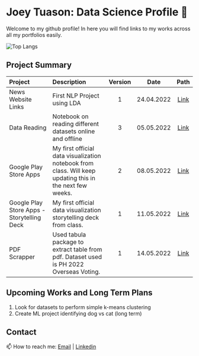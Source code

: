 # Joey Tuason: Data Science Profile 👋

Welcome to my github profile! In here you will find links to my works across all my portfolios easily.


![Top Langs](https://github-readme-stats.vercel.app/api/top-langs/?username=joeytuason83)

## Project Summary
| Project | Description | Version | Date | Path |
| :--- | :--- | :---: | :---: | :---: |
| News Website Links | First NLP Project using LDA | 1 | 24.04.2022 | [Link](https://github.com/joeytuason83/joeytuason.github.io/blob/0787bcb38665ace91dae958de081eb568b8b2338/Machine%20Learning/LDA%20Topic%20Modelling%20on%20News%20Pages_FINAL.ipynb) |
| Data Reading  | Notebook on reading different datasets online and offline | 3 | 05.05.2022 | [Link](https://github.com/joeytuason83/joeytuason83.github.io/blob/b4cf9f97ffff05b0f5d57690b5b14fea816279a9/Scripts/Loading%20Datasets.ipynb) |
| Google Play Store Apps | My first official data visualization notebook from class. Will keep updating this in the next few weeks. | 2 | 08.05.2022 | [Link](https://github.com/joeytuason83/joeytuason83.github.io/blob/4c252ed1d75becccd87ac95f2e7bd9cf69cb84b6/Data%20Visualization/Individual%20Dataset-Storytelling%20Deck-0511.ipynb) |
| Google Play Store Apps - Storytelling Deck | My first official data visualization storytelling deck from class. | 1 | 11.05.2022 | [Link](https://github.com/joeytuason83/joeytuason83.github.io/blob/4c252ed1d75becccd87ac95f2e7bd9cf69cb84b6/Data%20Visualization/Google%20Play%20Store%20Ratings_05112022.pptx) |
| PDF Scrapper | Used tabula package to extract table from pdf. Dataset used is PH 2022 Overseas Voting. | 1 | 14.05.2022 | [Link](https://github.com/joeytuason83/joeytuason83.github.io/blob/be03266331086d9774487bc890e885a8d693a6d7/Scripts/pdf_scrapper.ipynb) |


## Upcoming Works and Long Term Plans
1. Look for datasets to perform simple k-means clustering
2. Create ML project identifying dog vs cat (long term)

## Contact

📫 How to reach me: [Email](mailto:joeytuason@gmail.com) | [Linkedin](www.linkedin.com/in/jose-mari-tuason-a0538820)

<!--
**joeytuason83/joeytuason83** is a ✨ _special_ ✨ repository because its `README.md` (this file) appears on your GitHub profile.

Here are some ideas to get you started:

- 🔭 I’m currently working on ...
- 🌱 I’m currently learning ...
- 👯 I’m looking to collaborate on ...
- 🤔 I’m looking for help with ...
- 💬 Ask me about ...
- 📫 How to reach me: ...
- 😄 Pronouns: ...
- ⚡ Fun fact: ...
-->
